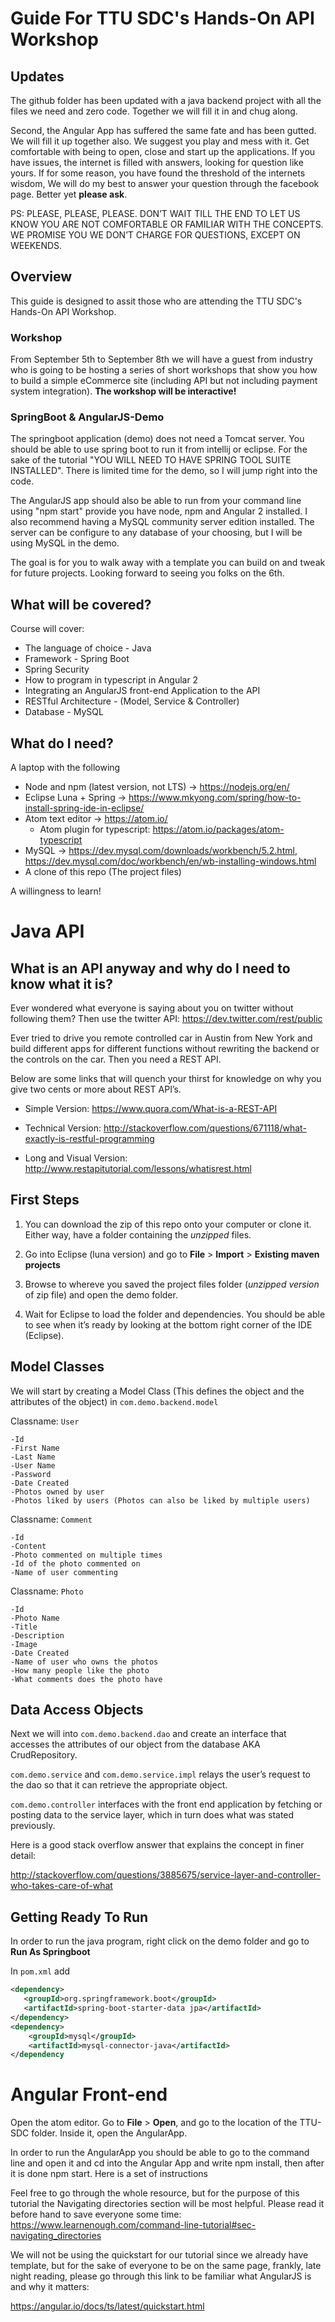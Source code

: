 # Guide For TTU SDC's Hands-On API Workshop

## Updates
The github folder has been updated with a java backend project with all the files we need and zero code. Together we will fill it in and chug along.

 

Second, the Angular App has suffered the same fate and has been gutted. We will fill it up together also. We suggest you play and mess with it. Get comfortable with being to open, close and start up the applications. If you have issues, the internet is filled with answers, looking for question like yours. If for some reason, you have found the threshold of the internets wisdom, We will do my best to answer your question through the facebook page. Better yet **please ask**.

 

PS: PLEASE, PLEASE, PLEASE. DON’T WAIT TILL THE END TO LET US KNOW YOU ARE NOT COMFORTABLE OR FAMILIAR WITH THE CONCEPTS. WE PROMISE YOU WE DON’T CHARGE FOR QUESTIONS, EXCEPT ON WEEKENDS.

## Overview
This guide is designed to assit those who are attending the TTU SDC's Hands-On API Workshop.

### Workshop
From September 5th to September 8th we will have a guest from industry who is going to be hosting a series of short workshops that show you how to build a simple eCommerce site (including API but not including payment system integration). **The workshop will be interactive!**

### SpringBoot & AngularJS-Demo

The springboot application (demo) does not need a Tomcat server. You should be able to use spring boot to run it from intellij or eclipse. For the sake of the tutorial "YOU WILL NEED TO HAVE SPRING TOOL SUITE INSTALLED". There is limited time for the demo, so I will jump right into the code.

The AngularJS app should also be able to run from your command line using "npm start" provide you have node, npm and Angular 2 installed. I also recommend having a MySQL community server edition installed. The server can be configure to any database of your choosing, but I will be using MySQL in the demo.

The goal is for you to walk away with a template you can build on and tweak for future projects. Looking forward to seeing you folks on the 6th.

## What will be covered?
Course will cover:
- The language of choice - Java
- Framework - Spring Boot
- Spring Security
- How to program in typescript in Angular 2
- Integrating an AngularJS front-end Application to the API
- RESTful Architecture - (Model, Service & Controller)
- Database - MySQL

## What do I need?
A laptop with the following
- Node and npm (latest version, not LTS) -> https://nodejs.org/en/
- Eclipse Luna + Spring -> https://www.mkyong.com/spring/how-to-install-spring-ide-in-eclipse/
- Atom text editor -> https://atom.io/
    - Atom plugin for typescript: https://atom.io/packages/atom-typescript
- MySQL -> https://dev.mysql.com/downloads/workbench/5.2.html,  https://dev.mysql.com/doc/workbench/en/wb-installing-windows.html
- A clone of this repo (The project files)

A willingness to learn!


# Java API
## What is an API anyway and why do I need to know what it is?

Ever wondered what everyone is saying about you on twitter without following them? Then use the twitter API: https://dev.twitter.com/rest/public

Ever tried to drive you remote controlled car in Austin from New York and build different apps for different functions without rewriting the backend or the controls on the car. Then you need a REST API.

Below are some links that will quench your thirst for knowledge on why you give two cents  or more about REST API’s.

- Simple Version: https://www.quora.com/What-is-a-REST-API

- Technical Version: http://stackoverflow.com/questions/671118/what-exactly-is-restful-programming
 

- Long and Visual Version: http://www.restapitutorial.com/lessons/whatisrest.html


## First Steps
1) You can download the zip of this repo onto your computer or clone it.
Either way, have a folder containing the *unzipped* files.

2) Go into Eclipse (luna version) and go to **File** > **Import** > **Existing maven projects** 

3) Browse to whereve you saved the project files folder (*unzipped version* of zip file) and open the demo folder.

4) Wait for Eclipse to load the folder and dependencies. You should be able to see when it’s ready by looking at the bottom right corner of the IDE (Eclipse).

## Model Classes
We will start by creating a Model Class (This defines the object and the attributes of the object) in `com.demo.backend.model`

Classname: `User`
```
-Id
-First Name
-Last Name
-User Name
-Password
-Date Created
-Photos owned by user
-Photos liked by users (Photos can also be liked by multiple users)
```
Classname: `Comment`
```
-Id
-Content
-Photo commented on multiple times
-Id of the photo commented on
-Name of user commenting
```

Classname: `Photo`
```
-Id
-Photo Name
-Title
-Description
-Image
-Date Created
-Name of user who owns the photos
-How many people like the photo
-What comments does the photo have
```

## Data Access Objects
Next we will into `com.demo.backend.dao` and create an interface that accesses the attributes of our object from  the database AKA CrudRepository.

`com.demo.service` and `com.demo.service.impl` relays the user’s request to the dao so that it can retrieve the appropriate object.

 

`com.demo.controller` interfaces with the front end application by fetching or posting data to the service layer, which in turn does what was stated previously.

 

Here is a good stack overflow answer that explains the concept in finer detail:
 

http://stackoverflow.com/questions/3885675/service-layer-and-controller-who-takes-care-of-what

## Getting Ready To Run
In order to run the java program, right click on the demo folder and go to **Run As Springboot**

In `pom.xml` add

```xml
<dependency>
   <groupId>org.springframework.boot</groupId>
   <artifactId>spring-boot-starter-data jpa</artifactId>
</dependency>
<dependency>
    <groupId>mysql</groupId>
    <artifactId>mysql-connector-java</artifactId>
</dependency
```


# Angular Front-end
Open the atom editor. Go to **File** > **Open**, and go to the location of the TTU-SDC folder. Inside it, open the AngularApp.

 
In order to run the AngularApp you should be able to go to the command line and open it and cd into the Angular App and write npm install, then after it is done npm start. Here is a set of instructions

 

Feel free to go through the whole resource, but for the  purpose of this tutorial the Navigating directories section will be most helpful. Please read it before hand to save everyone some time: https://www.learnenough.com/command-line-tutorial#sec-navigating_directories

 

We will not be using the quickstart for our tutorial since we already have template, but for the sake of everyone to be on the same page, frankly, late night reading, please go through this link to be familiar what AngularJS is and why it matters:

 

https://angular.io/docs/ts/latest/quickstart.html






 
